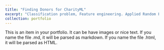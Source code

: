 ```yaml
---
title: "Finding Donors for CharityML"
excerpt: "Classification problem, Feature engineering. Applied Random Forest, Logistic Regression and Gradient Descent Algorithm and selected Logistic Regression with the highest Accuracy and F-score of  84% and 68%. <br/><img src='/images/500x300.png'>"
collection: portfolio
---
```


This is an item in your portfolio. It can be have images or nice text. If you name the file .md, it will be parsed as markdown. If you name the file .html, it will be parsed as HTML. 
